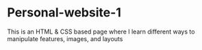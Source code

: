 # Personal-website-1
This is an HTML & CSS based page where I learn different ways to manipulate features, images, and layouts

